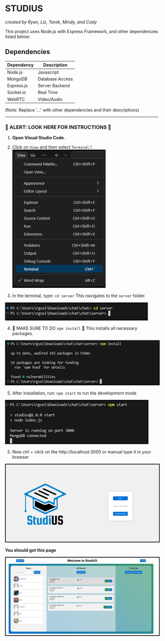 # STUDIUS

_created by Ryan, Liz, Tarek, Mindy, and Cody_

This project uses Node.js with Express Framework, and other dependencies listed below:

## Dependencies

| Dependency | Description            |
|------------|------------------------|
| Node.js    | Javascript             |
| MongoDB    | Database Access        |
| Express.js | Server Backend         |
| Socket.io  | Real Time              |
| WebRTC     | Video/Audio            |

(Note: Replace '...' with other dependencies and their descriptions)

---

### 🚨 ALERT: LOOK HERE FOR INSTRUCTIONS 🚨

1. **Open Visual Studio Code**.
2. Click on `View` and then select `Terminal`.!
   <img src="images/instruction1.png" alt="Instruction Image 1" style="border: 2px solid black;">


3. In the terminal, type: `cd server`
This navigates to the `server` folder.

<img src="/images/instruction2.png" alt="Instruction Image 1" style="border: 2px solid black;">
 

4. 🚨 MAKE SURE TO DO `npm install` 🚨 This installs all necessary packages.

<img src="images/instruction3.png" alt="Instruction Image 1" style="border: 2px solid black;">


5. After installation, run: `npm start` to run the development mode

<img src="images/instruction4.png" alt="Instruction Image 1" style="border: 2px solid black;">


5. Now ctrl + click on the http://localhost:3000 or manual type it in your browser

<img src="images/instruction5.png" alt="Instruction Image 1" style="border: 2px solid black;">

**You should get this page**

<img src="images/mainpage.png" alt="Instruction Image 1" style="border: 2px solid black;">